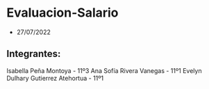 # Evaluacion-Salario

* 27/07/2022

## Integrantes: 
Isabella Peña Montoya - 11º3
Ana Sofía Rivera Vanegas - 11º1
Evelyn Dulhary Gutierrez Atehortua - 11º1
